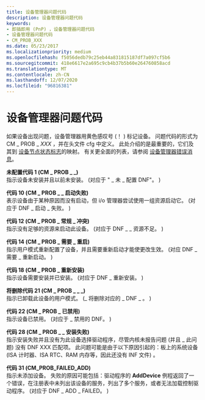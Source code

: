 ```yaml
---
title: 设备管理器问题代码
description: 设备管理器问题代码
keywords:
- 即插即用 (PnP) ，设备管理器问题代码
- 设备管理器问题代码
- CM_PROB_XXX
ms.date: 05/23/2017
ms.localizationpriority: medium
ms.openlocfilehash: f5056dedb79c25eb44a831815187df7a097cf5b6
ms.sourcegitcommit: 418e6617e2a695c9cb4b37b5b60e264760858acd
ms.translationtype: MT
ms.contentlocale: zh-CN
ms.lasthandoff: 12/07/2020
ms.locfileid: "96816381"
---
```

# <a name="device-manager-problem-codes"></a>设备管理器问题代码


如果设备出现问题，设备管理器用黄色感叹号 (！ ) 标记设备。 问题代码的形式为 CM \_ PROB \_ *XXX* ，并在头文件 cfg 中定义。 此处介绍的是最重要的，它们及其到 [设备节点状态标志](device-node-status-flags.md)的映射。 有关更全面的列表，请参阅 [设备管理器错误消息](../install/device-manager-error-messages.md)。

<span id="Code_1__CM_PROB_NOT_CONFIGURED_"></span><span id="code_1__cm_prob_not_configured_"></span><span id="CODE_1__CM_PROB_NOT_CONFIGURED_"></span>**未配置代码 1 (CM \_ PROB \_ \_)**  
指示设备未安装并且以前未安装。  (对应于 " \_ 未 \_ 配置 DNF"。 ) 

<span id="Code_10__CM_PROB_FAILED_START_"></span><span id="code_10__cm_prob_failed_start_"></span><span id="CODE_10__CM_PROB_FAILED_START_"></span>**代码 10 (CM \_ PROB \_ \_ 启动失败)**  
表示设备由于某种原因而没有启动，但 i/o 管理器尝试使用一组资源启动它。  (对应于 DNF \_ 启动 \_ 失败。 ) 

<span id="Code_12__CM_PROB_NORMAL_CONFLICT_"></span><span id="code_12__cm_prob_normal_conflict_"></span><span id="CODE_12__CM_PROB_NORMAL_CONFLICT_"></span>**代码 12 (CM \_ PROB \_ 常规 \_ 冲突)**  
指示没有足够的资源来启动此设备。  (对应于 DNF \_ \_ 资源不足。 ) 

<span id="Code_14__CM_PROB_NEED_RESTART_"></span><span id="code_14__cm_prob_need_restart_"></span><span id="CODE_14__CM_PROB_NEED_RESTART_"></span>**代码 14 (CM \_ PROB \_ 需要 \_ 重启)**  
指示用户模式重新配置了设备，并且需要重新启动才能使更改生效。  (对应 DNF \_ 需要 \_ 重新启动。 ) 

<span id="Code_18__CM_PROB_REINSTALL_"></span><span id="code_18__cm_prob_reinstall_"></span><span id="CODE_18__CM_PROB_REINSTALL_"></span>**代码 18 (CM \_ PROB \_ 重新安装)**  
指示设备需要安装并已安装。  (对应于 DNF \_ 重新安装。 ) 

<span id="Code_21__CM_PROB_WILL_BE_REMOVED_"></span><span id="code_21__cm_prob_will_be_removed_"></span><span id="CODE_21__CM_PROB_WILL_BE_REMOVED_"></span>**将删除代码 21 (CM \_ PROB \_ \_ \_)**  
指示已卸载此设备的用户模式。  (\_ 将删除对应的 \_ DNF \_ 。 ) 

<span id="Code_22__CM_PROB_DISABLED_"></span><span id="code_22__cm_prob_disabled_"></span><span id="CODE_22__CM_PROB_DISABLED_"></span>**代码 22 (CM \_ PROB \_ 已禁用)**  
指示设备已禁用。  (对应于 \_ 禁用的 DNF。 ) 

<span id="Code_28__CM_PROB_FAILED_INSTALL_"></span><span id="code_28__cm_prob_failed_install_"></span><span id="CODE_28__CM_PROB_FAILED_INSTALL_"></span>**代码 28 (CM \_ PROB \_ \_ 安装失败)**  
指示安装失败并且没有为此设备选择驱动程序，尽管内核未报告问题 (并且 \_ 此问题) 没有 DNF XXX 匹配项。 此问题可能是由于以下原因引起的：板上的系统设备 (ISA 计时器、ISA RTC、RAM 内存等，因此还没有 INF 文件) 。

<span id="Code_31__CM_PROB_FAILED_ADD_"></span><span id="code_31__cm_failed_add_"></span><span id="CODE_31__CM_FAILED_ADD_"></span>**代码 31 (CM_PROB_FAILED_ADD)**  
指示未添加设备。 失败的原因可能包括：驱动程序的 **AddDevice** 例程返回了一个错误，在注册表中未列出该设备的服务，列出了多个服务，或者无法加载控制驱动程序。  (对应于 DNF \_ ADD \_ FAILED。 ) 

 

 





